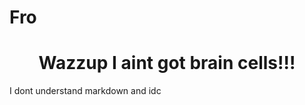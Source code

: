 # Fro

<h1 align="center">Wazzup I aint got brain cells!!!</h1>
<p align="center"> 
</p>
I dont understand markdown and idc
</p>
